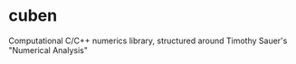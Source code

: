 # cuben

Computational C/C++ numerics library, structured around Timothy Sauer's "Numerical Analysis"
